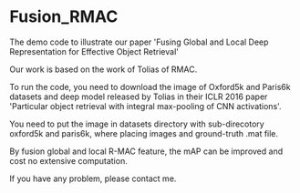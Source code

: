 # Fusion_RMAC
The demo code to illustrate our paper 'Fusing Global and Local Deep Representation for Effective Object Retrieval'

Our work is based on the work of Tolias of RMAC.

To run the code, you need to download the image of Oxford5k and Paris6k datasets and deep model released by Tolias in their ICLR 2016 paper 'Particular object retrieval with integral max-pooling of CNN activations'.

You need to put the image in datasets directory with sub-direcotory oxford5k and paris6k, where placing images and ground-truth .mat file.

By fusion global and local R-MAC feature, the mAP can be improved and cost no extensive computation.

If you have any problem, please contact me.
